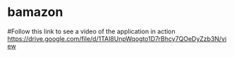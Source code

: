 # bamazon

#Follow this link to see a video of the application in action
https://drive.google.com/file/d/1TAl8UnpWqogto1D7rBhcy7QOeDyZzb3N/view
